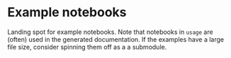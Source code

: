 # Example notebooks

Landing spot for example notebooks.  Note that notebooks in `usage` are (often) used in the generated documentation.
If the examples have a large file size, consider spinning them off as a a submodule.
